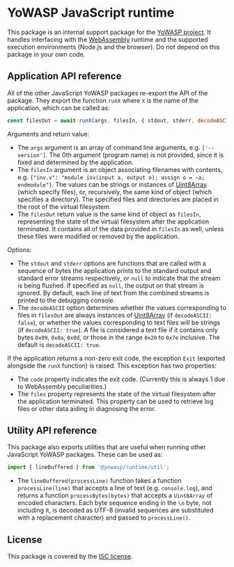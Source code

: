 YoWASP JavaScript runtime
=========================

This package is an internal support package for the [YoWASP project][yowasp]. It handles interfacing with the [WebAssembly][] runtime and the supported execution environments (Node.js and the browser). Do not depend on this package in your own code.

[webassembly]: https://webassembly.org/
[yowasp]: https://yowasp.github.io/


Application API reference
-------------------------

All of the other JavaScript YoWASP packages re-export the API of the package. They export the function `runX` where `X` is the name of the application, which can be called as:

```js
const filesOut = await runX(args, filesIn, { stdout, stderr, decodeASCII: true });
```

Arguments and return value:
- The `args` argument is an array of command line arguments, e.g. `['--version']`. The 0th argument (program name) is not provided, since it is fixed and determined by the application.
- The `filesIn` argument is an object associating filenames with contents, e.g. `{"inv.v": "module inv(input a, output o); assign o = ~a; endmodule"}`. The values can be strings or instances of [Uint8Array][] (which specify files), or, recursively, the same kind of object (which specifies a directory). The specified files and directories are placed in the root of the virtual filesystem.
- The `filesOut` return value is the same kind of object as `filesIn`, representing the state of the virtual filesystem after the application terminated. It contains all of the data provided in `filesIn` as well, unless these files were modified or removed by the application.

Options:
- The `stdout` and `stderr` options are functions that are called with a sequence of bytes the application prints to the standard output and standard error streams respectively, or `null` to indicate that the stream is being flushed. If specified as `null`, the output on that stream is ignored. By default, each line of text from the combined streams is printed to the debugging console.
- The `decodeASCII` option determines whether the values corresponding to files in `filesOut` are always instances of [Uint8Array][] (if `decodeASCII: false`), or whether the values corresponding to text files will be strings (if `decodeASCII: true`). A file is considered a text file if it contains only bytes `0x09`, `0x0a`, `0x0d`, or those in the range `0x20` to `0x7e` inclusive. The default is `decodeASCII: true`.

If the application returns a non-zero exit code, the exception `Exit` (exported alongside the `runX` function) is raised. This exception has two properties:
- The `code` property indicates the exit code. (Currently this is always 1 due to WebAssembly peculiarities.)
- The `files` property represents the state of the virtual filesystem after the application terminated. This property can be used to retrieve log files or other data aiding in diagnosing the error.

[Uint8Array]: https://developer.mozilla.org/en-US/docs/Web/JavaScript/Reference/Global_Objects/Uint8Array


Utility API reference
---------------------

This package also exports utilities that are useful when running other JavaScript YoWASP packages. These can be used as:

```js
import { lineBuffered } from '@yowasp/runtime/util';
```

- The `lineBuffered(processLine)` function takes a function `processLine(line)` that accepts a line of text (e.g. `console.log`), and returns a function `processBytes(bytes)` that accepts a `Uint8Array` of encoded characters. Each byte sequence ending in the `\n` byte, not including it, is decoded as UTF-8 (invalid sequences are substituted with a replacement character) and passed to `processLine()`.


License
-------

This package is covered by the [ISC license](LICENSE.txt).
